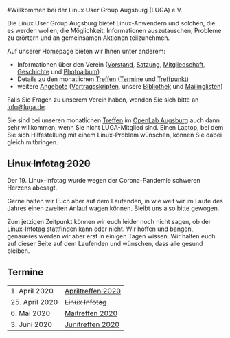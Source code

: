 #Willkommen bei der Linux User Group Augsburg (LUGA) e.V.

Die Linux User Group Augsburg bietet Linux-Anwendern und solchen, die es werden wollen, die Möglichkeit, Informationen auszutauschen, Probleme zu erörtern und an gemeinsamen Aktionen teilzunehmen.

Auf unserer Homepage bieten wir Ihnen unter anderem:

* Informationen über den Verein ([Vorstand](/Wir_ueber_uns/Kontakte/), 
[Satzung](/Wir_ueber_uns/Satzung/), [Mitgliedschaft](/Wir_ueber_uns/Mitgliedschaft/), 
[Geschichte](/Wir_ueber_uns/Geschichte/) und [Photoalbum](/Wir_ueber_uns/Album/))
* Details zu den monatlichen [Treffen](/Treffen/) ([Termine](/Treffen/Termine/) und 
[Treffpunkt](/Treffen/Treffpunkt/))
* weitere [Angebote](/Angebote/) ([Vortragsskripten](/Angebote/Vortraege/),
unsere [Bibliothek](/Angebote/Bibliothek/) und [Mailinglisten](/Angebote/Mailinglisten/))

Falls Sie Fragen zu unserem Verein haben, wenden Sie sich bitte an info@luga.de.

Sie sind bei unseren monatlichen [Treffen](/Treffen/) im [OpenLab Augsburg](https://openlab-augsburg.de) auch dann sehr willkommen, wenn Sie nicht LUGA-Mitglied sind.
Einen Laptop, bei dem Sie sich Hilfestellung mit einem Linux-Problem wünschen, können Sie dabei gleich mitbringen.

## <strike>Linux Infotag 2020</strike>
Der 19. Linux-Infotag wurde wegen der Corona-Pandemie schweren Herzens abesagt.

Gerne halten wir Euch aber auf dem Laufenden, in wie weit wir im Laufe des Jahres
einen zweiten Anlauf wagen können. Bleibt uns also bitte gewogen.

Zum jetzigen Zeitpunkt können wir euch leider noch nicht sagen, ob der
Linux-Infotag stattfinden kann oder nicht. Wir hoffen und bangen,
genaueres werden wir aber erst in einigen Tagen wissen. Wir halten euch
auf dieser Seite auf dem Laufenden und wünschen, dass alle gesund bleiben.

## Termine

|||
|-|-|
|1. April 2020|<strike>[Apriltreffen 2020](/Treffen/Termine/04_2020/)<strike>|Wurde aufgrund der Corona-Pandemie abgesagt.
|25. April 2020|<strike>Linux Infotag</strike>|Wurde aufgrund der Corona-Pandemie abgesagt. 
|6. Mai 2020|[Maitreffen 2020](/Treffen/Termine/05_2020/)|
|3. Juni 2020|[Junitreffen 2020](/Treffen/Termine/06_2020/)|
